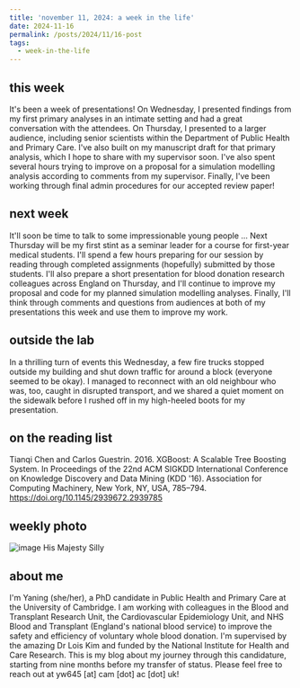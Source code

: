 ```yaml
---
title: 'november 11, 2024: a week in the life'
date: 2024-11-16
permalink: /posts/2024/11/16-post
tags:
  - week-in-the-life
---
```


this week
------
It's been a week of presentations! On Wednesday, I presented findings from my first primary analyses in an intimate setting and had a great conversation with the attendees. On Thursday, I presented to a larger audience, including senior scientists within the Department of Public Health and Primary Care. I've also built on my manuscript draft for that primary analysis, which I hope to share with my supervisor soon. I've also spent several hours trying to improve on a proposal for a simulation modelling analysis according to comments from my supervisor. Finally, I've been working through final admin procedures for our accepted review paper!

next week
------
It'll soon be time to talk to some impressionable young people ... Next Thursday will be my first stint as a seminar leader for a course for first-year medical students. I'll spend a few hours preparing for our session by reading through completed assignments (hopefully) submitted by those students. I'll also prepare a short presentation for blood donation research colleagues across England on Thursday, and I'll continue to improve my proposal and code for my planned simulation modelling analyses. Finally, I'll think through comments and questions from audiences at both of my presentations this week and use them to improve my work.

outside the lab
------
In a thrilling turn of events this Wednesday, a few fire trucks stopped outside my building and shut down traffic for around a block (everyone seemed to be okay). I managed to reconnect with an old neighbour who was, too, caught in disrupted transport, and we shared a quiet moment on the sidewalk before I rushed off in my high-heeled boots for my presentation.

on the reading list
------
Tianqi Chen and Carlos Guestrin. 2016. XGBoost: A Scalable Tree Boosting System. In Proceedings of the 22nd ACM SIGKDD International Conference on Knowledge Discovery and Data Mining (KDD '16). Association for Computing Machinery, New York, NY, USA, 785–794. https://doi.org/10.1145/2939672.2939785

weekly photo
------
![image](https://github.com/user-attachments/assets/7abbca9b-5942-43a4-ace3-63c53de557e5)
His Majesty Silly

about me
------
I'm Yaning (she/her), a PhD candidate in Public Health and Primary Care at the University of Cambridge. I am working with colleagues in the Blood and Transplant Research Unit, the Cardiovascular Epidemiology Unit, and NHS Blood and Transplant (England's national blood service) to improve the safety and efficiency of voluntary whole blood donation. I'm supervised by the amazing Dr Lois Kim and funded by the National Institute for Health and Care Research. This is my blog about my journey through this candidature, starting from nine months before my transfer of status. Please feel free to reach out at yw645 [at] cam [dot] ac [dot] uk!
